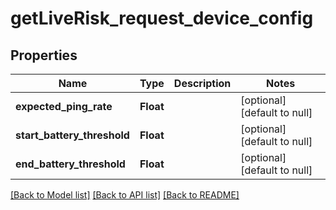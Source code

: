 # getLiveRisk_request_device_config
## Properties

| Name | Type | Description | Notes |
|------------ | ------------- | ------------- | -------------|
| **expected\_ping\_rate** | **Float** |  | [optional] [default to null] |
| **start\_battery\_threshold** | **Float** |  | [optional] [default to null] |
| **end\_battery\_threshold** | **Float** |  | [optional] [default to null] |

[[Back to Model list]](../README.md#documentation-for-models) [[Back to API list]](../README.md#documentation-for-api-endpoints) [[Back to README]](../README.md)


